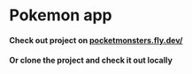 # Pokemon app

#### Check out project on [pocketmonsters.fly.dev/](https://pocketmonsters.fly.dev/)

#### Or clone the project and check it out locally
